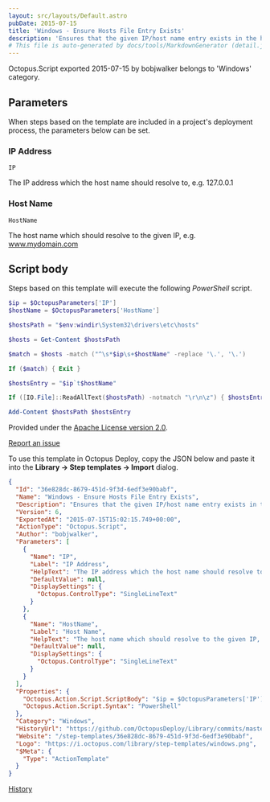 ```yaml
---
layout: src/layouts/Default.astro
pubDate: 2015-07-15
title: 'Windows - Ensure Hosts File Entry Exists'
description: 'Ensures that the given IP/host name entry exists in the hosts file.'
# This file is auto-generated by docs/tools/MarkdownGenerator (detail.js)
---
```


Octopus.Script exported 2015-07-15 by bobjwalker belongs to 'Windows' category.

## Parameters

When steps based on the template are included in a project's deployment process, the parameters below can be set.


<div class="param">

### IP Address

`IP`

The IP address which the host name should resolve to, e.g. 127.0.0.1

</div>
        
<div class="param">

### Host Name

`HostName`

The host name which should resolve to the given IP, e.g. www.mydomain.com

</div>
        

## Script body

Steps based on this template will execute the following *PowerShell* script.

```PowerShell
$ip = $OctopusParameters['IP']
$hostName = $OctopusParameters['HostName']

$hostsPath = "$env:windir\System32\drivers\etc\hosts"

$hosts = Get-Content $hostsPath

$match = $hosts -match ("^\s*$ip\s+$hostName" -replace '\.', '\.')

If ($match) { Exit }

$hostsEntry = "$ip`t$hostName"

If ([IO.File]::ReadAllText($hostsPath) -notmatch "\r\n\z") { $hostsEntry = [environment]::newline + $hostsEntry }

Add-Content $hostsPath $hostsEntry

```

Provided under the [Apache License version 2.0](https://github.com/OctopusDeploy/Library/blob/master/LICENSE.txt).

[Report an issue](https://github.com/OctopusDeploy/Library/issues/new?assignees=&labels=&projects=&template=bug-report.yml&title=Issue%20with%20Windows%20-%20Ensure%20Hosts%20File%20Entry%20Exists&step-template=Windows%20-%20Ensure%20Hosts%20File%20Entry%20Exists)

<div class="get-json">

To use this template in Octopus Deploy, copy the JSON below and paste it into the **Library → Step templates → Import** dialog.

```json
{
  "Id": "36e828dc-8679-451d-9f3d-6edf3e90babf",
  "Name": "Windows - Ensure Hosts File Entry Exists",
  "Description": "Ensures that the given IP/host name entry exists in the hosts file.",
  "Version": 6,
  "ExportedAt": "2015-07-15T15:02:15.749+00:00",
  "ActionType": "Octopus.Script",
  "Author": "bobjwalker",
  "Parameters": [
    {
      "Name": "IP",
      "Label": "IP Address",
      "HelpText": "The IP address which the host name should resolve to, e.g. 127.0.0.1",
      "DefaultValue": null,
      "DisplaySettings": {
        "Octopus.ControlType": "SingleLineText"
      }
    },
    {
      "Name": "HostName",
      "Label": "Host Name",
      "HelpText": "The host name which should resolve to the given IP, e.g. www.mydomain.com",
      "DefaultValue": null,
      "DisplaySettings": {
        "Octopus.ControlType": "SingleLineText"
      }
    }
  ],
  "Properties": {
    "Octopus.Action.Script.ScriptBody": "$ip = $OctopusParameters['IP']\n$hostName = $OctopusParameters['HostName']\n\n$hostsPath = \"$env:windir\\System32\\drivers\\etc\\hosts\"\n\n$hosts = Get-Content $hostsPath\n\n$match = $hosts -match (\"^\\s*$ip\\s+$hostName\" -replace '\\.', '\\.')\n\nIf ($match) { Exit }\n\n$hostsEntry = \"$ip`t$hostName\"\n\nIf ([IO.File]::ReadAllText($hostsPath) -notmatch \"\\r\\n\\z\") { $hostsEntry = [environment]::newline + $hostsEntry }\n\nAdd-Content $hostsPath $hostsEntry\n",
    "Octopus.Action.Script.Syntax": "PowerShell"
  },
  "Category": "Windows",
  "HistoryUrl": "https://github.com/OctopusDeploy/Library/commits/master/step-templates//opt/buildagent/work/75443764cd38076d/step-templates/windows-ensure-hosts-file-entry-exists.json",
  "Website": "/step-templates/36e828dc-8679-451d-9f3d-6edf3e90babf",
  "Logo": "https://i.octopus.com/library/step-templates/windows.png",
  "$Meta": {
    "Type": "ActionTemplate"
  }
}
```

[History](https://github.com/OctopusDeploy/Library/commits/master/step-templates/https://github.com/OctopusDeploy/Library/commits/master/step-templates//opt/buildagent/work/75443764cd38076d/step-templates/windows-ensure-hosts-file-entry-exists.json)

</div>
